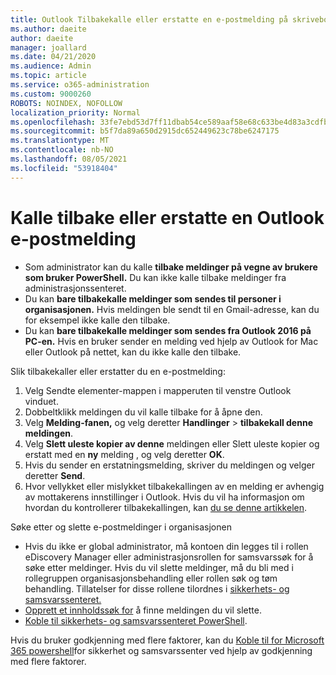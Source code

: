 ```yaml
---
title: Outlook Tilbakekalle eller erstatte en e-postmelding på skrivebordet
ms.author: daeite
author: daeite
manager: joallard
ms.date: 04/21/2020
ms.audience: Admin
ms.topic: article
ms.service: o365-administration
ms.custom: 9000260
ROBOTS: NOINDEX, NOFOLLOW
localization_priority: Normal
ms.openlocfilehash: 33fe7ebd53d7ff11dbab54ce589aaf58e68c633be4d83a3cdfb00edc7752430e
ms.sourcegitcommit: b5f7da89a650d2915dc652449623c78be6247175
ms.translationtype: MT
ms.contentlocale: nb-NO
ms.lasthandoff: 08/05/2021
ms.locfileid: "53918404"
---
```

# <a name="recall-or-replace-an-outlook-email-message"></a>Kalle tilbake eller erstatte en Outlook e-postmelding

- Som administrator kan du kalle **tilbake meldinger på vegne av brukere som bruker PowerShell.** Du kan ikke kalle tilbake meldinger fra administrasjonssenteret.
- Du kan **bare tilbakekalle meldinger som sendes til personer i organisasjonen.** Hvis meldingen ble sendt til en Gmail-adresse, kan du for eksempel ikke kalle den tilbake.
- Du kan **bare tilbakekalle meldinger som sendes fra Outlook 2016 på PC-en.** Hvis en bruker sender en melding ved hjelp av Outlook for Mac eller Outlook på nettet, kan du ikke kalle den tilbake.

Slik tilbakekaller eller erstatter du en e-postmelding:

1. Velg Sendte elementer-mappen i mapperuten til venstre Outlook vinduet.
1. Dobbeltklikk meldingen du vil kalle tilbake for å åpne den.
1. Velg **Melding-fanen,** og velg deretter **Handlinger**  >  **tilbakekall denne meldingen**.
1. Velg **Slett uleste kopier av denne** meldingen eller Slett uleste kopier og erstatt med en **ny** melding , og velg deretter **OK**.
1. Hvis du sender en erstatningsmelding, skriver du meldingen og velger deretter **Send**.
1. Hvor vellykket eller mislykket tilbakekallingen av en melding er avhengig av mottakerens innstillinger i Outlook. Hvis du vil ha informasjon om hvordan du kontrollerer tilbakekallingen, kan [du se denne artikkelen](https://support.office.com/article/35027f88-d655-4554-b4f8-6c0729a723a0).

Søke etter og slette e-postmeldinger i organisasjonen

- Hvis du ikke er global administrator, må kontoen din legges til i rollen eDiscovery Manager eller administrasjonsrollen for samsvarssøk for å søke etter meldinger. Hvis du vil slette meldinger, må du bli med i rollegruppen organisasjonsbehandling eller rollen søk og tøm behandling. Tillatelser for disse rollene tilordnes i [sikkerhets- og samsvarssenteret.](https://go.microsoft.com/fwlink/?linkid=2083731)
- [Opprett et innholdssøk for](https://docs.microsoft.com/microsoft-365/compliance/content-search) å finne meldingen du vil slette.
- [Koble til sikkerhets- og samsvarssenteret PowerShell](https://docs.microsoft.com/powershell/exchange/office-365-scc/connect-to-scc-powershell/connect-to-scc-powershell?view=exchange-ps).

Hvis du bruker godkjenning med flere faktorer, kan du [Koble til for Microsoft 365 powershell](https://docs.microsoft.com/powershell/exchange/office-365-scc/connect-to-scc-powershell/mfa-connect-to-scc-powershell?view=exchange-ps)for sikkerhet og samsvarssenter ved hjelp av godkjenning med flere faktorer.